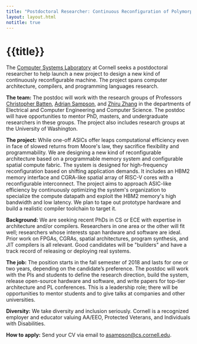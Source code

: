 ```yaml
---
title: "Postdoctoral Researcher: Continuous Reconfiguration of Polymorphic Hardware"
layout: layout.html
notitle: true
---
```

# {{title}}

The [Computer Systems Laboratory][csl] at Cornell seeks a postdoctoral researcher to help launch a new project to design a new kind of continuously reconfigurable machine. The project spans computer architecture, compilers, and programming languages research.

[csl]: http://www.csl.cornell.edu

**The team:** The postdoc will work with the research groups of Professors [Christopher Batten][batten], [Adrian Sampson][sampson], and [Zhiru Zhang][zhang] in the departments of Electrical and Computer Engineering and Computer Science. The postdoc will have opportunities to mentor PhD, masters, and undergraduate researchers in these groups. The project also includes research groups at the University of Washington.

[batten]: http://www.csl.cornell.edu/~cbatten/
[sampson]: https://www.cs.cornell.edu/~asampson/
[zhang]: http://www.csl.cornell.edu/~zhiruz/

**The project:** While one-off ASICs offer leaps computational efficiency even in face of slowed returns from Moore's law, they sacrifice flexibility and programmability. We are designing a new kind of reconfigurable architecture based on a programmable memory system and configurable spatial compute fabric. The system is designed for high-frequency reconfiguration based on shifting application demands. It includes an HBM2 memory interface and CGRA-like spatial array of RISC-V cores with a reconfigurable interconnect. The project aims to approach ASIC-like efficiency by continuously optimizing the system's organization to specialize the compute datapath and exploit the HBM2 memory's high bandwidth and low latency. We plan to tape out prototype hardware and build a realistic compiler toolchain to target it.

**Background:** We are seeking recent PhDs in CS or ECE with expertise in architecture and/or compilers. Researchers in one area or the other will fit well; researchers whose interests span hardware and software are ideal. Prior work on FPGAs, CGRAs, spatial architectures, program synthesis, and JIT compilers is all relevant. Good candidates will be "builders" and have a track record of releasing or deploying real systems.

**The job:** The position starts in the fall semester of 2018 and lasts for one or two years, depending on the candidate’s preference. The postdoc will work with the PIs and students to define the research direction, build the system, release open-source hardware and software, and write papers for top-tier architecture and PL conferences. This is a leadership role; there will be opportunities to mentor students and to give talks at companies and other universities.

**Diversity:** We take diversity and inclusion seriously. Cornell is a recognized employer and educator valuing AA/EEO, Protected Veterans, and Individuals with Disabilities.

**How to apply:** Send your CV via email to <asampson@cs.cornell.edu>.
